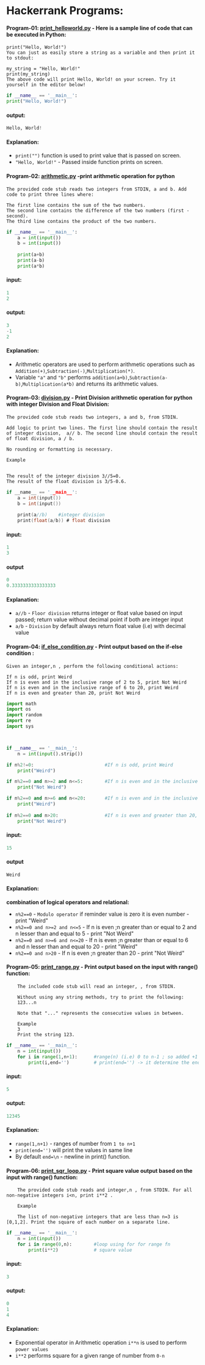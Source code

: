 # Hackerrank Programs:

#### Program-01: [print_helloworld.py](https://github.com/pknviki95/Python/tree/main/practices/hackerrank/Introduction/print_helloworld.py) - Here is a sample line of code that can be executed in Python:
```    
print("Hello, World!")
You can just as easily store a string as a variable and then print it to stdout:

my_string = "Hello, World!"
print(my_string)
The above code will print Hello, World! on your screen. Try it yourself in the editor below!
```

```python
if __name__ == '__main__':
print("Hello, World!")
```
#### output:
```python
Hello, World!
```
#### Explanation:
- ```print("")``` function is used to print value that is passed on screen.
- ```"Hello, World!"``` - Passed inside function prints on screen. 
#### Program-02: [arithmetic.py](https://github.com/pknviki95/Python/tree/main/practices/hackerrank/Introduction/arithmetic.py) -print arithmetic operation for python
```
The provided code stub reads two integers from STDIN, a and b. Add code to print three lines where:

The first line contains the sum of the two numbers.
The second line contains the difference of the two numbers (first - second).
The third line contains the product of the two numbers.

```

```python
if __name__ == '__main__':
    a = int(input())
    b = int(input())
    
    print(a+b)
    print(a-b)
    print(a*b)
```
#### input:
```python
1
2
```
#### output:
```python
3
-1
2
```
#### Explanation:
- Arithmetic operators are used to perform arithmetic operations such as ```Addition(+)```,```Subtraction(-)```,```Multiplication(*)```.
- Variable ```"a"``` and ```"b"``` performs ```addition(a+b)```,```Subtraction(a-b)```,```Multiplication(a*b)``` and returns its arithmetic values.

#### Program-03: [division.py](https://github.com/pknviki95/Python/tree/main/practices/hackerrank/Introduction/division.py) - Print Division arithmetic operation for python with integer Division and Float Division:

```  
The provided code stub reads two integers, a and b, from STDIN.

Add logic to print two lines. The first line should contain the result of integer division,  a// b. The second line should contain the result of float division, a / b.

No rounding or formatting is necessary.

Example


The result of the integer division 3//5=0.
The result of the float division is 3/5-0.6.
```

```c
if __name__ == '__main__':
    a = int(input())
    b = int(input())
    
    print(a//b)    #integer division
    print(float(a/b)) # float division
```
#### input:
```python
1
3
```
#### output
```python
0
0.3333333333333333
```
#### Explanation:
- ```a//b``` - ```Floor division``` returns integer or float value based on input passed; return value without decimal point if both are integer input
- ```a/b``` - ```Division``` by default always return float value (i.e) with decimal value

#### Program-04: [if_else_condition.py](https://github.com/pknviki95/Python/tree/main/practices/hackerrank/Introduction/if_else_condition.py) - Print output based on the if-else condition :
```
Given an integer,n , perform the following conditional actions:

If n is odd, print Weird
If n is even and in the inclusive range of 2 to 5, print Not Weird
If n is even and in the inclusive range of 6 to 20, print Weird
If n is even and greater than 20, print Not Weird
```

```python
import math
import os
import random
import re
import sys



if __name__ == '__main__':
    n = int(input().strip())

if n%2!=0:                          #If n is odd, print Weird
    print("Weird")

if n%2==0 and n>=2 and n<=5:        #If n is even and in the inclusive range of 2 to 5, print Not Weird
    print("Not Weird")

if n%2==0 and n>=6 and n<=20:       #If n is even and in the inclusive range of 6 to 20, print Weird
    print("Weird")
    
if n%2==0 and n>20:                 #If n is even and greater than 20, print Not Weird
    print("Not Weird")
```
#### input:
```python
15
```
#### output
```python
Weird
```
#### Explanation:

**combination of logical operators and relational:**

- ```n%2==0``` - ```Modulo operator``` if reminder value is zero it is even number - print "Weird"
- ```n%2==0 and n>=2 and n<=5``` - If n is even ;n greater than or equal to 2 and  n lesser than and equal to 5 - print "Not Weird"  
- ```n%2==0 and n>=6 and n<=20``` - If n is even ;n greater than or equal to 6 and  n lesser than and equal to 20 - print "Weird"
- ```n%2==0 and n>20``` - If n is even ;n greater than 20 - print "Not Weird" 
#### Program-05: [print_range.py](https://github.com/pknviki95/Python/tree/main/practices/hackerrank/Introduction/print_range.py) - Print output based on the input with range() function:
```    
    The included code stub will read an integer, , from STDIN.

    Without using any string methods, try to print the following:
    123...n

    Note that "..." represents the consecutive values in between.

    Example
    3
    Print the string 123.
```

```python
if __name__ == '__main__':
    n = int(input())
    for i in range(1,n+1):      #range(n) (i.e) 0 to n-1 ; so added +1 to get the required range 
        print(i,end='')         # print(end='') -> it determine the end of priniting by default it is '\n'
```
#### input:
```python
5
```
#### output:
```python
12345
```
#### Explanation:
- ```range(1,n+1)``` - ranges of number from ```1 to n+1```
- ```print(end='')``` will print the values in same line 
- By default ```end=\n``` - newline in print() function.
#### Program-06: [print_sqr_loop.py](https://github.com/pknviki95/Python/tree/main/practices/hackerrank/Introduction/print_sqr_loop.py) - Print square value output based on the input with range() function:
```
    The provided code stub reads and integer,n , from STDIN. For all non-negative integers i<n, print i**2 .

    Example

    The list of non-negative integers that are less than n=3 is [0,1,2]. Print the square of each number on a separate line.
```

```python
if __name__ == '__main__':
    n = int(input())
    for i in range(0,n):        #loop using for for range fn
        print(i**2)             # square value
```
#### input:
```python
3
```
#### output:
```python
0
1
4
```
#### Explanation:
- Exponential operator in Arithmetic operation ```i**n``` is used to perform ```power values```
- ```i**2``` performs square for a given range of number from ```0-n```